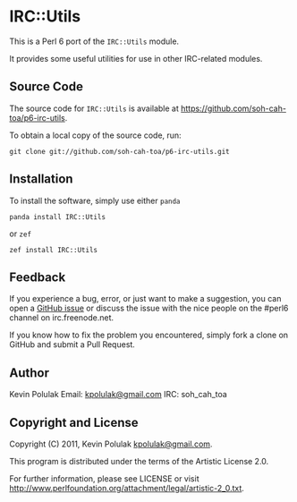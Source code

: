 # IRC::Utils

This is a Perl 6 port of the `IRC::Utils` module.

It provides some useful utilities for use in other IRC-related modules.


## Source Code

The source code for `IRC::Utils` is available at <https://github.com/soh-cah-toa/p6-irc-utils>.

To obtain a local copy of the source code, run:

    git clone git://github.com/soh-cah-toa/p6-irc-utils.git


## Installation

To install the software, simply use either `panda`

    panda install IRC::Utils

or `zef`

    zef install IRC::Utils


## Feedback

If you experience a bug, error, or just want to make a suggestion, you can
open a [GitHub issue](https://github.com/perl6-community-modules/p6-irc-utils/issues)
or discuss the issue with the nice people on the #perl6 channel on irc.freenode.net.

If you know how to fix the problem you encountered, simply fork a clone on
GitHub and submit a Pull Request.


## Author

Kevin Polulak
    Email: kpolulak@gmail.com
    IRC:   soh_cah_toa


## Copyright and License

Copyright (C) 2011, Kevin Polulak <kpolulak@gmail.com>.

This program is distributed under the terms of the Artistic License 2.0.

For further information, please see LICENSE or visit 
<http://www.perlfoundation.org/attachment/legal/artistic-2_0.txt>.
